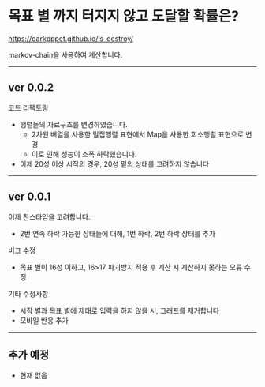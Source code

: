# 목표 별 까지 터지지 않고 도달할 확률은?

https://darkpppet.github.io/is-destroy/

markov-chain을 사용하여 계산합니다.

---

## ver 0.0.2

코드 리팩토링
 * 행렬들의 자료구조를 변경하였습니다.
    - 2차원 배열을 사용한 밀집행렬 표현에서 Map을 사용한 희소행렬 표현으로 변경
    - 이로 인해 성능이 소폭 하락했습니다.
 * 이제 20성 이상 시작의 경우, 20성 밑의 상태를 고려하지 않습니다

---

## ver 0.0.1

이제 찬스타임을 고려합니다.
 * 2번 연속 하락 가능한 상태들에 대해, 1번 하락, 2번 하락 상태를 추가

버그 수정
 * 목표 별이 16성 이하고, 16>17 파괴방지 적용 후 계산 시 계산하지 못하는 오류 수정

기타 수정사항
 * 시작 별과 목표 별에 제대로 입력을 하지 않을 시, 그래프를 제거합니다
 * 모바일 반응 추가

---

## 추가 예정
 * 현재 없음
